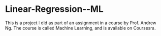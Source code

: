 # Linear-Regression--ML

This is a project I did as part of an assignment in a course by Prof. Andrew Ng. The course is called Machine Learning, and is available on Coursesra.
  
